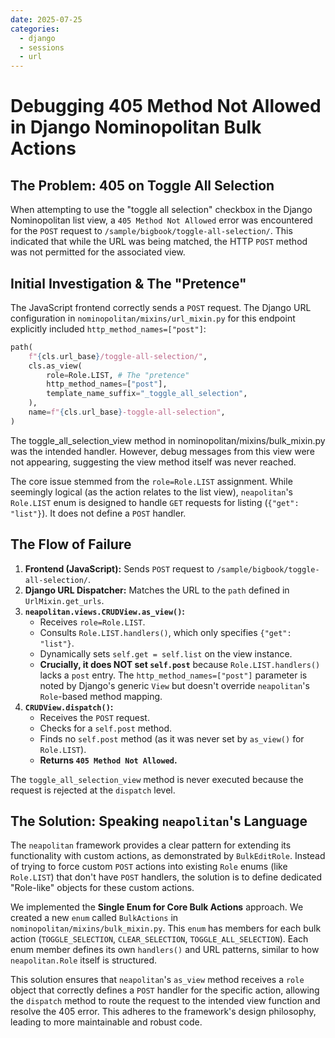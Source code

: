 ```yaml
---
date: 2025-07-25
categories:
  - django
  - sessions
  - url
---
```

# Debugging 405 Method Not Allowed in Django Nominopolitan Bulk Actions

## The Problem: 405 on Toggle All Selection

When attempting to use the "toggle all selection" checkbox in the Django Nominopolitan list view, a `405 Method Not Allowed` error was encountered for the `POST` request to `/sample/bigbook/toggle-all-selection/`. This indicated that while the URL was being matched, the HTTP `POST` method was not permitted for the associated view.

## Initial Investigation & The "Pretence"

The JavaScript frontend correctly sends a `POST` request. The Django URL configuration in `nominopolitan/mixins/url_mixin.py` for this endpoint explicitly included `http_method_names=["post"]`:

```python
path(
    f"{cls.url_base}/toggle-all-selection/",
    cls.as_view(
        role=Role.LIST, # The "pretence"
        http_method_names=["post"],
        template_name_suffix="_toggle_all_selection",
    ),
    name=f"{cls.url_base}-toggle-all-selection",
)
```

The toggle_all_selection_view method in nominopolitan/mixins/bulk_mixin.py was the intended handler. However, debug messages from this view were not appearing, suggesting the view method itself was never reached.

The core issue stemmed from the `role=Role.LIST` assignment. While seemingly logical (as the action relates to the list view), `neapolitan`'s `Role.LIST` enum is designed to handle `GET` requests for listing (`{"get": "list"}`). It does not define a `POST` handler.

## The Flow of Failure

1.  **Frontend (JavaScript):** Sends `POST` request to `/sample/bigbook/toggle-all-selection/`.
2.  **Django URL Dispatcher:** Matches the URL to the `path` defined in `UrlMixin.get_urls`.
3.  **`neapolitan.views.CRUDView.as_view()`:**
    *   Receives `role=Role.LIST`.
    *   Consults `Role.LIST.handlers()`, which only specifies `{"get": "list"}`.
    *   Dynamically sets `self.get = self.list` on the view instance.
    *   **Crucially, it does NOT set `self.post`** because `Role.LIST.handlers()` lacks a `post` entry. The `http_method_names=["post"]` parameter is noted by Django's generic `View` but doesn't override `neapolitan`'s `Role`-based method mapping.
4.  **`CRUDView.dispatch()`:**
    *   Receives the `POST` request.
    *   Checks for a `self.post` method.
    *   Finds no `self.post` method (as it was never set by `as_view()` for `Role.LIST`).
    *   **Returns `405 Method Not Allowed`.**

The `toggle_all_selection_view` method is never executed because the request is rejected at the `dispatch` level.

## The Solution: Speaking `neapolitan`'s Language

The `neapolitan` framework provides a clear pattern for extending its functionality with custom actions, as demonstrated by `BulkEditRole`. Instead of trying to force custom `POST` actions into existing `Role` enums (like `Role.LIST`) that don't have `POST` handlers, the solution is to define dedicated "Role-like" objects for these custom actions.

We implemented the **Single Enum for Core Bulk Actions** approach. We created a new `enum` called `BulkActions` in `nominopolitan/mixins/bulk_mixin.py`. This `enum` has members for each bulk action (`TOGGLE_SELECTION`, `CLEAR_SELECTION`, `TOGGLE_ALL_SELECTION`). Each enum member defines its own `handlers()` and URL patterns, similar to how `neapolitan.Role` itself is structured.

This solution ensures that `neapolitan`'s `as_view` method receives a `role` object that correctly defines a `POST` handler for the specific action, allowing the `dispatch` method to route the request to the intended view function and resolve the 405 error. This adheres to the framework's design philosophy, leading to more maintainable and robust code.